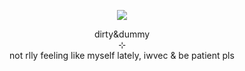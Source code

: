 <p align="center">
    <img src="https://i.postimg.cc/L641NkmW/Untitled308-20250414214845.png">
</p>
<p align="center">
    dirty&dummy
<br>
    ⊹
<br>
    not rlly feeling like myself lately, iwvec & be patient pls
</p>
<!--
**wishlizx/wishlizx** is a ✨ _special_ ✨ repository because its `README.md` (this file) appears on your GitHub profile.
